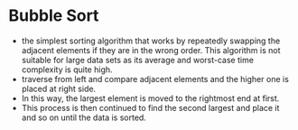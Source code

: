 # Bubble Sort 

- the simplest sorting algorithm that works by repeatedly swapping the adjacent elements if they are in the wrong order. This algorithm is not suitable for large data sets as its average and worst-case time complexity is quite high.
- traverse from left and compare adjacent elements and the higher one is placed at right side. 
- In this way, the largest element is moved to the rightmost end at first. 
- This process is then continued to find the second largest and place it and so on until the data is sorted.